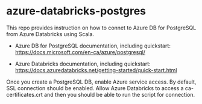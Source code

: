 # azure-databricks-postgres

This repo provides instruction on how to connet to Azure DB for PostgreSQL from Azure Databricks using Scala.

* Azure DB for PostgreSQL documentation, including quickstart: https://docs.microsoft.com/en-ca/azure/postgresql/

* Azure Databricks documentation, including quickstart: https://docs.azuredatabricks.net/getting-started/quick-start.html

Once you create a PostgreSQL DB, enable Azure service access. By default, SSL connection should be enabled. Allow Azure Databricks to access a ca-certificates.crt and then you should be able to run the script for connection.